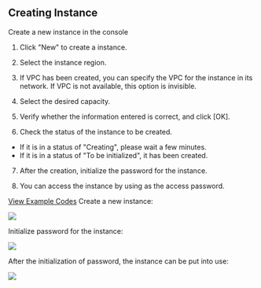 ## Creating Instance
Create a new instance in the console

1) Click "New" to create a instance.
 
2) Select the instance region.
  
3) If VPC has been created, you can specify the VPC for the instance in its network. If VPC is not available, this option is invisible.
  
4) Select the desired capacity.
 
5) Verify whether the information entered is correct, and click [OK].
  
6) Check the status of the instance to be created.
- If it is in a status of "Creating", please wait a few minutes.
- If it is in a status of "To be initialized", it has been created.

7) After the creation, initialize the password for the instance.

8) You can access the instance by using <instance ID: user password> as the access password.
 
  [View Example Codes](http://cloud.tencent.com/wiki/%E4%BB%A3%E7%A0%81%E7%A4%BA%E4%BE%8B)
Create a new instance:
	
![](https://qzonestyle.gtimg.cn/qzone/vas/opensns/res/img/Resis-1.png)

Initialize password for the instance:
	
![](//mccdn.qcloud.com/img569de0e096f15.png)

After the initialization of password, the instance can be put into use:
	
![](//mccdn.qcloud.com/img569de0f790f16.png)
